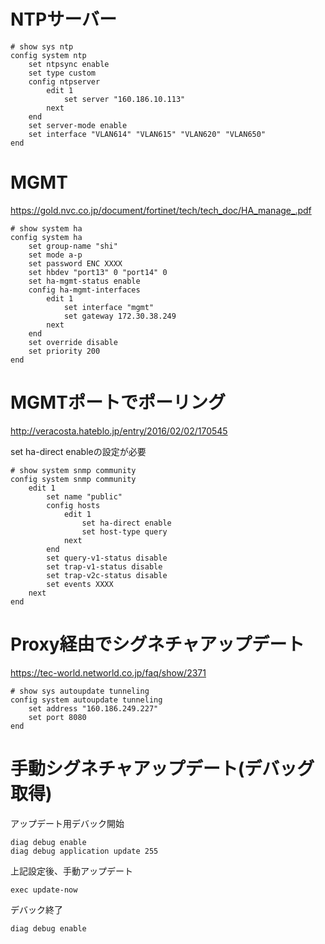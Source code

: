 # NTPサーバー

```
# show sys ntp
config system ntp
    set ntpsync enable
    set type custom
    config ntpserver
        edit 1
            set server "160.186.10.113"
        next
    end
    set server-mode enable
    set interface "VLAN614" "VLAN615" "VLAN620" "VLAN650"
end
```

# MGMT

https://gold.nvc.co.jp/document/fortinet/tech/tech_doc/HA_manage_.pdf

```
# show system ha
config system ha
    set group-name "shi"
    set mode a-p
    set password ENC XXXX
    set hbdev "port13" 0 "port14" 0
    set ha-mgmt-status enable
    config ha-mgmt-interfaces
        edit 1
            set interface "mgmt"
            set gateway 172.30.38.249
        next
    end
    set override disable
    set priority 200
end
```

# MGMTポートでポーリング

http://veracosta.hateblo.jp/entry/2016/02/02/170545

set ha-direct enableの設定が必要
```
# show system snmp community
config system snmp community
    edit 1
        set name "public"
        config hosts
            edit 1
                set ha-direct enable
                set host-type query
            next
        end
        set query-v1-status disable
        set trap-v1-status disable
        set trap-v2c-status disable
        set events XXXX
    next
end
```

# Proxy経由でシグネチャアップデート

https://tec-world.networld.co.jp/faq/show/2371

```
# show sys autoupdate tunneling
config system autoupdate tunneling
    set address "160.186.249.227"
    set port 8080
end
```

# 手動シグネチャアップデート(デバッグ取得)

アップデート用デバック開始
```
diag debug enable
diag debug application update 255
```

上記設定後、手動アップデート
```
exec update-now
```

デバック終了
```
diag debug enable 
```
